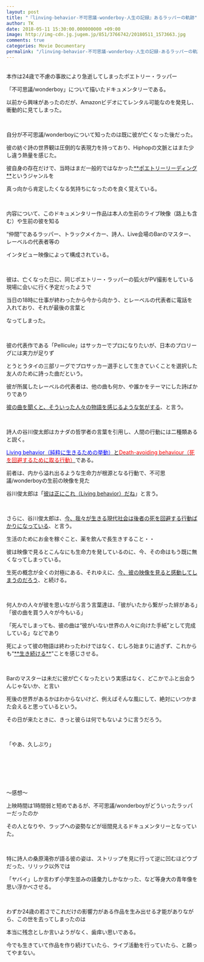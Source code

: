 ```yaml
---
layout: post
title: "『linving-behavior-不可思議-wonderboy-人生の記録』あるラッパーの軌跡"
author: TK
date: 2018-05-11 15:30:00.000000000 +09:00
image: http://img-cdn.jg.jugem.jp/851/3766742/20180511_1573663.jpg
comments: true
categories: Movie Documentary
permalink: "/linving-behavior-不可思議-wonderboy-人生の記録-あるラッパーの軌跡/"
---
```



<p><br style="clear:both" />
本作は24歳で不慮の事故により急逝してしまったポエトリー・ラッパー</p>

<p>「不可思議/wonderboy」について描いたドキュメンタリーである。</p>

<p>以前から興味があったのだが、Amazonビデオにてレンタル可能なのを発見し、衝動的に見てしまった。</p>

<p>&nbsp;</p>

<p>自分が不可思議/wonderboyについて知ったのは既に彼が亡くなった後だった。</p>

<p>彼の紡ぐ詩の世界観は圧倒的な表現力を持っており、Hiphopの文脈とはまた少し違う熱量を感じた。</p>

<p>彼自身の存在だけで、当時はまだ一般的ではなかった<u>**ポエトリーリーディング**</u>というジャンルを</p>

<p>真っ向から肯定したくなる気持ちになったのを良く覚えている。</p>

<p>&nbsp;</p>

<p>内容について、このドキュメンタリー作品は本人の生前のライブ映像（路上も含む）や生前の彼を知る</p>

<p>&ldquo;仲間&rdquo;であるラッパー、トラックメイカー、詩人、Live会場のBarのマスター、レーベルの代表者等の</p>

<p>インタビュー映像によって構成されている。</p>

<p>&nbsp;</p>

<p>彼は、亡くなった日に、同じポエトリー・ラッパーの狐火がPV撮影をしている現場に会いに行く予定だったようで</p>

<p>当日の18時に仕事が終わったから今から向かう、とレーベルの代表者に電話を入れており、それが最後の言葉と</p>

<p>なってしまった。</p>

<p>&nbsp;</p>

<p>彼の代表作である「Pellicule」はサッカーでプロになりたいが、日本のプロリーグには実力が足りず</p>

<p>とうとうタイの三部リーグでプロサッカー選手として生きていくことを選択した友人のために詩った曲だという。</p>

<p>彼が所属したレーベルの代表者は、他の曲も何か、や誰かをテーマにした詩ばかりであり</p>

<p><u>彼の曲を聞くと、そういった人々の物語を感じるような気がする</u>、と言う。</p>

<p>&nbsp;</p>

<p>詩人の谷川俊太郎はカナダの哲学者の言葉を引用し、人間の行動には二種類あると説く。</p>

<p><u><span style="color:#0000FF;">Living behavior（純粋に生きるための挙動）</span>と<span style="color:#FF0000;">Death-avoiding behaviour（死を回避するために取る行動）</span></u>である。</p>

<p>前者は、内から溢れ出るような生命力が根源となる行動で、不可思議/wonderboyの生前の映像を見た</p>

<p>谷川俊太郎は「<u>彼は正にこれ（Living behavior）だね</u>」と言う。</p>

<p>&nbsp;</p>

<p>さらに、谷川俊太郎は、<u>今、我々が生きる現代社会は後者の死を回避する行動ばかりになっている</u>、と言う。</p>

<p>生活のためにお金を稼ぐこと、薬を飲んで長生きすること・・</p>

<p>彼は映像で見るとこんなにも生命力を発しているのに、今、その命はもう既に無くなってしまっている。</p>

<p>生死の概念が全くの対極にある、それゆえに、<u>今、彼の映像を見ると感動してしまうのだろう</u>、と続ける。</p>

<p>&nbsp;</p>

<p>何人かの人々が彼を思いながら言う言葉達は、「彼がいたから繋がった絆がある」「彼の曲を買う人々が今もいる」</p>

<p>「死んでしまっても、彼の曲は&ldquo;彼がいない世界の人々に向けた手紙&rdquo;として完成している」などであり</p>

<p>死によって彼の物語は終わったわけではなく、むしろ始まりに過ぎず、これからも&ldquo;<u>**生き続ける**</u>&rdquo;ことを感じさせる。</p>

<p>&nbsp;</p>

<p>Barのマスターは未だに彼が亡くなったという実感はなく、どこかでふと出会うんじゃないか、と言い</p>

<p>死後の世界があるかはわからないけど、例えばそんな風にして、絶対にいつかまた会えると思っているという。</p>

<p>その日が来たときに、きっと彼らは何でもないように言うだろう。</p>

<p>&nbsp;</p>

<p>「やあ、久しぶり」</p>

<p>&nbsp;</p>

<p>&nbsp;</p>

<p>&nbsp;</p>

<p>～感想～</p>

<p>上映時間は1時間弱と短めであるが、不可思議/wonderboyがどういったラッパーだったのか</p>

<p>その人となりや、ラップへの姿勢などが垣間見えるドキュメンタリーとなっていた。</p>

<p>&nbsp;</p>

<p>特に詩人の桑原滝弥が語る彼の姿は、ストリップを見に行って逆に凹むほどウブだった、リリック以外では</p>

<p>「ヤバイ」しか言わず小学生並みの語彙力しかなかった、など等身大の青年像を思い浮かべさせる。</p>

<p>&nbsp;</p>

<p>わずか24歳の若さでこれだけの影響力がある作品を生み出せる才能がありながら、この世を去ってしまったのは</p>

<p>本当に残念としか言いようがなく、歯痒い思いである。</p>

<p>今でも生きていて作品を作り続けていたら、ライブ活動を行っていたら、と願ってやまない。</p>
